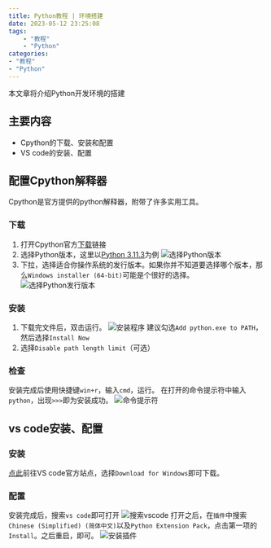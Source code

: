 ```yaml
---
title: Python教程 | 环境搭建
date: 2023-05-12 23:25:08
tags:
    - "教程"
    - "Python"
categories:
- "教程"
- "Python"
---
```

本文章将介绍Python开发环境的搭建
<!-- more -->
## 主要内容
- Cpython的下载、安装和配置
- VS code的安装、配置
## 配置Cpython解释器
Cpython是官方提供的python解释器，附带了许多实用工具。
### 下载
1. 打开Cpython官方[下载](https://www.python.org/downloads/)链接
2. 选择Python版本，这里以[Python 3.11.3](https://www.python.org/downloads/release/python-3113/)为例
![选择Python版本](https://s2.loli.net/2023/05/13/YuesGmqkhZJNRgV.png)
3. 下拉，选择适合你操作系统的发行版本。如果你并不知道要选择哪个版本，那么`Windows installer (64-bit)`可能是个很好的选择。
![选择Python发行版本](https://s2.loli.net/2023/05/13/a5DAbdiWmnE9fyo.png)
### 安装
1. 下载完文件后，双击运行。
![安装程序](https://s2.loli.net/2023/05/13/F8ylu3MSXOVfdmp.png)
建议勾选`Add python.exe to PATH`，然后选择`Install Now`
2. 选择`Disable path length limit`（可选）
### 检查
安装完成后使用快捷键`win+r`，输入`cmd`，运行。
在打开的命令提示符中输入`python`，出现`>>>`即为安装成功。
![命令提示符](https://s2.loli.net/2023/05/13/pGQ5soH1WKz7MbL.png)
## vs code安装、配置
### 安装
[点此](https://code.visualstudio.com/)前往VS code官方站点，选择`Download for Windows`即可下载。

### 配置
安装完成后，搜索`vs code`即可打开
![搜索vscode](https://s2.loli.net/2023/05/13/XwGV1N4TkuLzQJC.png)
打开之后，在`插件`中搜索`Chinese (Simplified) (简体中文)`以及`Python Extension Pack`，点击第一项的`Install`。之后重启，即可。
![安装插件](https://s2.loli.net/2023/05/13/6rTJiL9WlCGDu5f.png)
